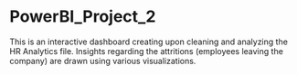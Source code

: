 # PowerBI_Project_2
This is an interactive dashboard creating upon cleaning and analyzing the HR Analytics file. Insights regarding the attritions (employees leaving the company) are drawn using various visualizations.
